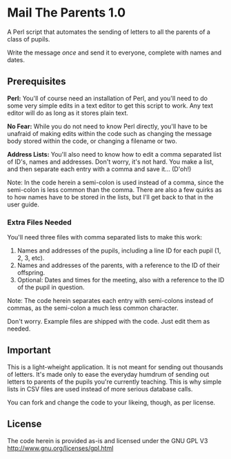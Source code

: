 Mail The Parents 1.0
====================

A Perl script that automates the sending of letters to all the parents of a class of pupils. 

Write the message *once* and send it to everyone, complete with names and dates.


## Prerequisites

**Perl:** You'll of course need an installation of Perl, and you'll need to do some very simple edits in a text editor to get this script to work. Any text editor will do as long as it stores plain text.

**No Fear:** While you do not need to know Perl directly, you'll have to be unafraid of making edits within the code such as changing the message body stored within the code, or changing a filename or two.

**Address Lists:** You'll also need to know how to edit a comma separated list of ID's, names and addresses. Don't worry, it's not hard. You make a list, and then separate each entry with a comma and save it... (D'oh!) 

Note: In the code herein a semi-colon is used instead of a comma, since the semi-colon is less common than the comma. There are also a few quirks as to how names have to be stored in the lists, but I'll get back to that in the user guide.


### Extra Files Needed

You'll need three files with comma separated lists to make this work:

1. Names and addresses of the pupils, including a line ID for each pupil (1, 2, 3, etc).
2. Names and addresses of the parents, with a reference to the ID of their offspring.
3. Optional: Dates and times for the meeting, also with a reference to the ID of the pupil in question.

Note: The code herein separates each entry with semi-colons instead of commas, as the semi-colon a much less common character.

Don't worry. Example files are shipped with the code. Just edit them as needed.


## Important

This is a light-wheight application. It is not meant for sending out thousands of letters. It's made only to ease the everyday humdrum of sending out letters to parents of the pupils you're currently teaching. This is why simple lists in CSV files are used instead of more serious database calls. 

You can fork and change the code to your likeing, though, as per license.

## License

The code herein is provided as-is and licensed under the GNU GPL V3 http://www.gnu.org/licenses/gpl.html
